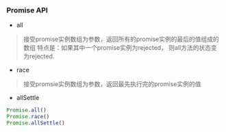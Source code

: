 ### Promise API
- all 
> 接受promise实例数组为参数，返回所有的promise实例的最后的值组成的数组
> 特点是：如果其中一个promise实例为rejected， 则all方法的状态变为rejected.
- race
> 接受promsie实例数组为参数，返回最先执行完的promise实例的值
- allSettle
```js
Promise.all()
Promise.race()
Promise.allSettle()
```